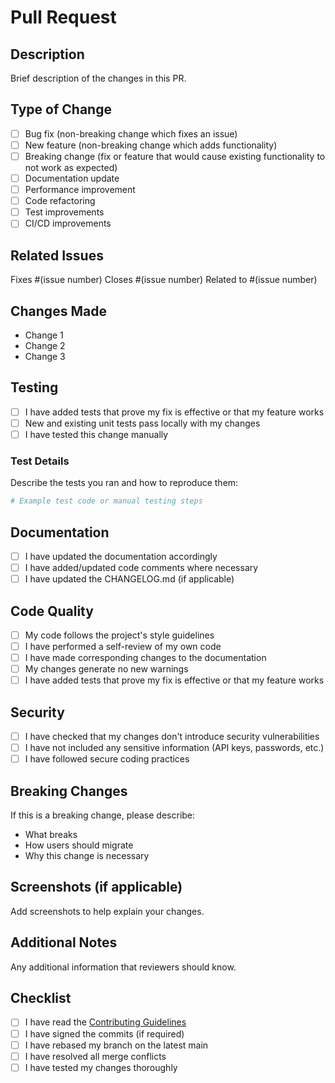 # Pull Request

## Description
Brief description of the changes in this PR.

## Type of Change
- [ ] Bug fix (non-breaking change which fixes an issue)
- [ ] New feature (non-breaking change which adds functionality)
- [ ] Breaking change (fix or feature that would cause existing functionality to not work as expected)
- [ ] Documentation update
- [ ] Performance improvement
- [ ] Code refactoring
- [ ] Test improvements
- [ ] CI/CD improvements

## Related Issues
Fixes #(issue number)
Closes #(issue number)
Related to #(issue number)

## Changes Made
- Change 1
- Change 2
- Change 3

## Testing
- [ ] I have added tests that prove my fix is effective or that my feature works
- [ ] New and existing unit tests pass locally with my changes
- [ ] I have tested this change manually

### Test Details
Describe the tests you ran and how to reproduce them:

```ruby
# Example test code or manual testing steps
```

## Documentation
- [ ] I have updated the documentation accordingly
- [ ] I have added/updated code comments where necessary
- [ ] I have updated the CHANGELOG.md (if applicable)

## Code Quality
- [ ] My code follows the project's style guidelines
- [ ] I have performed a self-review of my own code
- [ ] I have made corresponding changes to the documentation
- [ ] My changes generate no new warnings
- [ ] I have added tests that prove my fix is effective or that my feature works

## Security
- [ ] I have checked that my changes don't introduce security vulnerabilities
- [ ] I have not included any sensitive information (API keys, passwords, etc.)
- [ ] I have followed secure coding practices

## Breaking Changes
If this is a breaking change, please describe:
- What breaks
- How users should migrate
- Why this change is necessary

## Screenshots (if applicable)
Add screenshots to help explain your changes.

## Additional Notes
Any additional information that reviewers should know.

## Checklist
- [ ] I have read the [Contributing Guidelines](CONTRIBUTING.md)
- [ ] I have signed the commits (if required)
- [ ] I have rebased my branch on the latest main
- [ ] I have resolved all merge conflicts
- [ ] I have tested my changes thoroughly